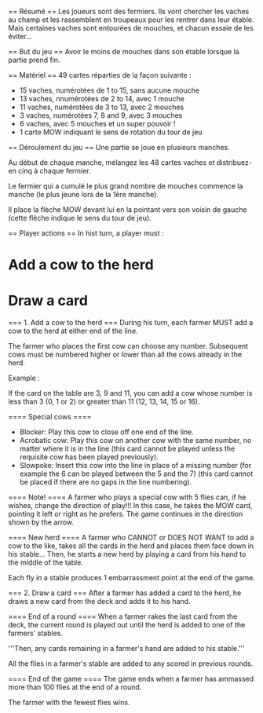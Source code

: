 == Résumé ==
Les joueurs sont des fermiers. Ils vont chercher les vaches au champ et les rassemblent en troupeaux pour les rentrer dans leur étable. Mais certaines vaches sont entourées de mouches, et chacun essaie de les éviter...

== But du jeu ==
Avoir le moins de mouches dans son étable lorsque la partie prend fin.

== Matériel ==
49 cartes réparties de la façon suivante :
* 15 vaches, numérotées de 1 to 15, sans aucune mouche
* 13 vaches, nnumérotées de 2 to 14, avec 1 mouche
* 11 vaches, numérotées de 3 to 13, avec 2 mouches
* 3 vaches, numérotées  7, 8 and 9, avec 3 mouches
* 6 vaches, avec 5 mouches et un super pouvoir !
* 1 carte MOW indiquant le sens de rotation du tour de jeu

== Déroulement du jeu ==
Une partie se joue en plusieurs manches.

Au début de chaque manche, mélangez les 48 cartes vaches et distribuez-en cinq à chaque fermier.

Le fermier qui a cumulé le plus grand nombre de mouches commence la manche (le plus jeune lors de la 1ère manche).

Il place la flèche MOW devant lui en la pointant vers son voisin de gauche (cette flèche indique le sens du tour de jeu).

== Player actions ==
In hist turn, a player must :
# Add a cow to the herd
# Draw a card

=== 1. Add a cow to the herd ===
During his turn, each farmer MUST add a cow to the herd at either end of the line.

The farmer who places the first cow can choose any number. Subsequent cows must be numbered higher or lower than all the cows already in the herd.

Example :

If the card on the table are 3, 9 and 11, you can add a cow whose number is less than 3 (0, 1 or 2) or greater than 11 (12, 13, 14, 15 or 16).

==== Special cows ====
* Blocker: Play this cow to close off one end of the line.
* Acrobatic cow: Play this cow on another cow with the same number, no matter where it is in the line (this card cannot be played unless the requisite cow has been played previously).
* Slowpoke: Insert this cow into the line in place of a missing number (for example the 6 can be played between the 5 and the 7) (this card cannot be placed if there are no gaps in the line numbering).

==== Note! ====
A farmer who plays a special cow with 5 flies can, if he wishes, change the direction of play!!! In this case, he takes the MOW card, pointing it left or right as he prefers. The game continues in the direction shown by the arrow.

==== New herd ====
A farmer who CANNOT or DOES NOT WANT to add a cow to the like, takes all the cards in the herd and places them face down in his stable... Then, he starts a new herd by playing a card from his hand to the middle of the table.

Each fly in a stable produces 1 embarrassment point at the end of the game.

=== 2. Draw a card ===
After a farmer has added a card to the herd, he draws a new card from the deck and adds it to his hand.

==== End of a round ====
When a farmer rakes the last card from the deck, the current round is played out until the herd is added to one of the farmers' stables.

'''Then, any cards remaining in a farmer's hand are added to his stable.'''

All the flies in a farmer's stable are added to any scored in previous rounds.

==== End of the game ====
The game ends when a farmer has ammassed more than 100 flies at the end of a round.

The farmer with the fewest flies wins.

